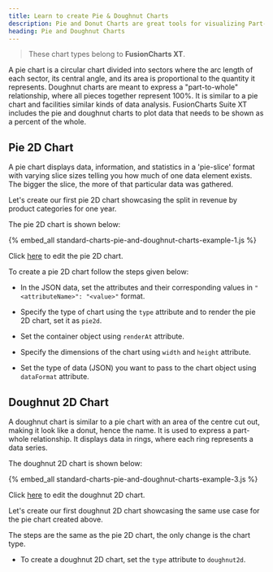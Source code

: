 ```yaml
---
title: Learn to create Pie & Doughnut Charts
description: Pie and Donut Charts are great tools for visualizing Part-to-whole relationships in a dataset. This handy guide teaches all about making pie and doughnut charts with custom attributes like labels, lines, radius, angles and much more.
heading: Pie and Doughnut Charts
---
```


> These chart types belong to **FusionCharts XT**.

A pie chart is a circular chart divided into sectors where the arc length of each sector, its central angle, and its area is proportional to the quantity it represents. Doughnut charts are meant to express a "part-to-whole" relationship, where all pieces together represent 100%. It is similar to a pie chart and facilities similar kinds of data analysis. FusionCharts Suite XT includes the pie and doughnut charts to plot data that needs to be shown as a percent of the whole.

## Pie 2D Chart

A pie chart displays data, information, and statistics in a 'pie-slice' format with varying slice sizes telling you how much of one data element exists. The bigger the slice, the more of that particular data was gathered.

Let's create our first pie 2D chart showcasing the split in revenue by product categories for one year.

The pie 2D chart is shown below:

{% embed_all standard-charts-pie-and-doughnut-charts-example-1.js %}

Click [here](http://jsfiddle.net/fusioncharts/hLhjhft8/) to edit the pie 2D chart.

To create a pie 2D chart follow the steps given below:

* In the JSON data, set the attributes and their corresponding values in `"<attributeName>": "<value>"` format.

* Specify the type of chart using the `type` attribute and to render the pie 2D chart, set it as `pie2d`.

* Set the container object using `renderAt` attribute.

* Specify the dimensions of the chart using `width` and `height` attribute.

* Set the type of data (JSON) you want to pass to the chart object using `dataFormat` attribute.

## Doughnut 2D Chart

A doughnut chart is similar to a pie chart with an area of the centre cut out, making it look like a donut, hence the name. It is used to express a part-whole relationship. It displays data in rings, where each ring represents a data series.

The doughnut 2D chart is shown below:

{% embed_all standard-charts-pie-and-doughnut-charts-example-3.js %}

Click [here](http://jsfiddle.net/fusioncharts/2Lyd4bpv/) to edit the doughnut 2D chart.

Let's create our first doughnut 2D chart showcasing the same use case for the pie chart created above.

The steps are the same as the pie 2D chart, the only change is the chart type.

* To create a doughnut 2D chart, set the `type` attribute to `doughnut2d`.